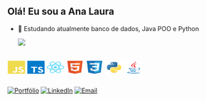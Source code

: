 ## Olá! Eu sou a Ana Laura

- 🌱 Estudando atualmente banco de dados, Java POO e Python


  ![](https://github-readme-streak-stats.herokuapp.com/?user=analaurapereira&theme=react&size=0)
  

<div style="display: inline_block"><br>
  <img align="center" alt="Ana-Js" height="30" width="40" src="https://raw.githubusercontent.com/devicons/devicon/master/icons/javascript/javascript-plain.svg">
  <img align="center" alt="Ana-Ts" height="30" width="40" src="https://raw.githubusercontent.com/devicons/devicon/master/icons/typescript/typescript-plain.svg">
  <img align="center" alt="Ana-React" height="30" width="40" src="https://raw.githubusercontent.com/devicons/devicon/master/icons/react/react-original.svg">
  <img align="center" alt="Ana-HTML" height="30" width="40" src="https://raw.githubusercontent.com/devicons/devicon/master/icons/html5/html5-original.svg">
  <img align="center" alt="Ana-CSS" height="30" width="40" src="https://raw.githubusercontent.com/devicons/devicon/master/icons/css3/css3-original.svg">
  <img align="center" alt="Ana-Python" height="30" width="40" src="https://raw.githubusercontent.com/devicons/devicon/master/icons/python/python-original.svg">
  <img align="center" alt="Ana-Java" height="30" width="40" src="https://raw.githubusercontent.com/devicons/devicon/master/icons/java/java-original.svg">
</div>

##

[![Portfólio](https://img.shields.io/badge/Portf%C3%B3lio-9347FF?style=for-the-badge&logoColor=white)](https://analaurapereira.com/)
[![LinkedIn](https://img.shields.io/badge/linkedin-%230077B5.svg?style=for-the-badge&logo=linkedin&logoColor=white)](https://www.linkedin.com/in/ana-laura-silva-pereira-02b91a199/)
[![Email](https://img.shields.io/badge/-Gmail-%23333?style=for-the-badge&logo=gmail&logoColor=white&color=red)](mailto:alspereira99@gmail.com)
